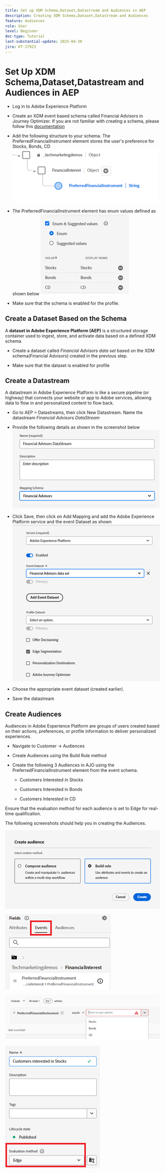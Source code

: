 ```yaml
---
title: Set up XDM Schema,Dataset,Datastream and Audiences in AEP
description: Creating XDM Schema,Dataset,Datastream and Audiences
feature: Audiences
role: User
level: Beginner
doc-type: Tutorial
last-substantial-update: 2025-04-30
jira: KT-17923
---
```


# Set Up XDM Schema,Dataset,Datastream and Audiences in AEP

*   Log in to Adobe Experience Platform

*   Create an XDM event based schema called Financial Advisors in Journey Optimizer. If you are not familiar with creating a schema, please follow this [documentation](https://experienceleague.adobe.com/en/docs/experience-platform/xdm/tutorials/create-schema-ui)

*   Add the following structure to your schema. The PreferredFinancialInstrument element stores the user's preference for Stocks, Bonds, CD
![xdm-schema](assets/xdm-schema.png)

*   The PreferredFinancialInstrument element has enum values defined as shown below
![enum-values](assets/enum-values.png)

*   Make sure that the schema is enabled for the profile.

## Create a Dataset Based on the Schema

A **dataset in Adobe Experience Platform (AEP)** is a structured storage container used to ingest, store, and activate data based on a defined XDM schema.

*   Create a dataset called _Financial Advisors data set_ based on the XDM schema(Financial Advisors) created in the previous step.

*   Make sure that the dataset is enabled for profile

## Create a Datastream

A datastream in Adobe Experience Platform is like a secure pipeline (or highway) that connects your website or app to Adobe services, allowing data to flow in and personalized content to flow back.

*   Go to AEP > Datastreams, then click New Datastream. Name the datastream _Financial Advisors DataStream_

*   Provide the following details as shown in the screenshot below
![datastream](assets/datastream.png)
*   Click Save, then click on Add Mapping and add the Adobe Experience Platform service and the event Dataset as shown
![datastream-mapping](assets/datastream-service.png)

*   Choose the appropriate event dataset (created earlier).

*   Save the datastream

## Create Audiences

Audiences in Adobe Experience Platform are groups of users created based on their actions, preferences, or profile information to deliver personalized experiences.

*   Navigate to Customer -> Audiences
*   Create Audiences using the Build Rule method

*   Create the following 3 Audiences in AJO using the PreferredFinancialInstrument element from the event schema.

    *   Customers Interested in Stocks

    *   Customers Interested in Bonds

    *   Customers Interested in CD

Ensure that the evaluation method for each audience is set to Edge for real-time qualification.

The following screenshots should help you in creating the Audiences.

![audience](assets/rule-based-audience.png)

![event](assets/event-attribute.png)


![PreferredFinancialInstrument](assets/stock-customers.png)

![edge-audience](assets/audience-edge.png)